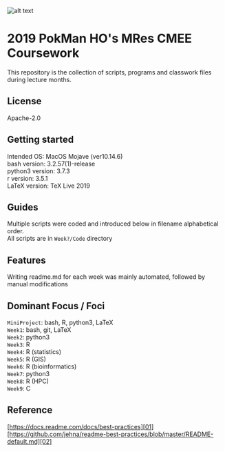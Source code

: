![alt text](https://unichoices.co.uk/wp-content/uploads/2015/09/Imperial-College-London.jpg)

# 2019 PokMan HO's MRes CMEE Coursework

This repository is the collection of scripts, programs and classwork files during lecture months.

## License

Apache-2.0

## Getting started

Intended OS: MacOS Mojave (ver10.14.6)  
bash version: 3.2.57(1)-release  
python3 version: 3.7.3  
r version: 3.5.1  
LaTeX version: TeX Live 2019

## Guides

Multiple scripts were coded and introduced below in filename alphabetical order.  
All scripts are in `Week?/Code` directory

## Features

Writing readme.md for each week was mainly automated, followed by manual modifications

## Dominant Focus / Foci

`MiniProject`: bash, R, python3, LaTeX  
`Week1`: bash, git, LaTeX  
`Week2`: python3  
`Week3`: R  
`Week4`: R (statistics)  
`Week5`: R (GIS)  
`Week6`: R (bioinformatics)  
`Week7`: python3  
`Week8`: R (HPC)  
`Week9`: C

## Reference

[https://docs.readme.com/docs/best-practices][01]  
[https://github.com/jehna/readme-best-practices/blob/master/README-default.md][02]  

[01]:https://docs.readme.com/docs/best-practices
[02]:https://github.com/jehna/readme-best-practices/blob/master/README-default.md